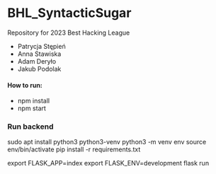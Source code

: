 # BHL_SyntacticSugar
Repository for 2023 Best Hacking League

- Patrycja Stępień
- Anna Stawiska
- Adam Deryło
- Jakub Podolak

#### How to run:
- npm install
- npm start


### Run backend 
sudo apt install python3 python3-venv
python3 -m venv env
source env/bin/activate
pip install -r requirements.txt

export FLASK_APP=index
export FLASK_ENV=development
flask run
